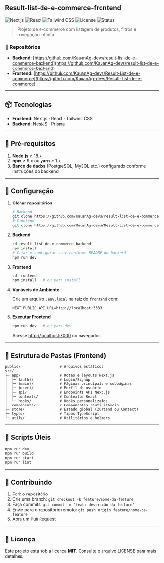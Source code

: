 ## Result-list-de-e-commerce-frontend

![Next.js](https://img.shields.io/badge/Next.js-13+-000?style=flat&logo=next.js)
![React](https://img.shields.io/badge/React-18+-61DAFB?style=flat&logo=react)
![Tailwind CSS](https://img.shields.io/badge/TailwindCSS-3.x-38B2AC?style=flat&logo=tailwindcss)
![License](https://img.shields.io/github/license/KauanAg-devs/Result-List-de-e-commerce-frontend)
![Status](https://img.shields.io/badge/status-em%20desenvolvimento-yellow)

> Projeto de e-commerce com listagem de produtos, filtros e navegação infinita.

### 🔗 Repositórios

* **Backend**: [https://github.com/KauanAg-devs/result-list-de-e-commerce-backend](https://github.com/KauanAg-devs/result-list-de-e-commerce-backend)
* **Frontend**: [https://github.com/KauanAg-devs/Result-List-de-e-commerce](https://github.com/KauanAg-devs/Result-List-de-e-commerce)

---

## 📦 Tecnologias

* **Frontend**: Next.js · React · Tailwind CSS
* **Backend**: NestJS · Prisma

---

## 🚀 Pré-requisitos

1. **Node.js** ≥ 18.x
2. **npm** ≥ 9.x ou **yarn** ≥ 1.x
3. **Banco de dados** (PostgreSQL, MySQL etc.) configurado conforme instruções do backend

---

## 🔧 Configuração

1. **Clonar repositórios**

   ```bash
   # Backend
   git clone https://github.com/KauanAg-devs/result-list-de-e-commerce-backend.git
   # Frontend
   git clone https://github.com/KauanAg-devs/Result-List-de-e-commerce.git
   ```

2. **Backend**

   ```bash
   cd result-list-de-e-commerce-backend
   npm install
   # Criar e configurar .env conforme README do backend
   npm run dev
   ```

3. **Frontend**

   ```bash
   cd frontend
   npm install   # ou yarn install
   ```

4. **Variáveis de Ambiente**

   Crie um arquivo `.env.local` na raiz do `frontend` com:

   ```env
   NEXT_PUBLIC_API_URL=http://localhost:3333
   ```

5. **Executar Frontend**

   ```bash
   npm run dev   # ou yarn dev
   ```

   Acesse [http://localhost:3000](http://localhost:3000) no navegador.

---

## 📁 Estrutura de Pastas (Frontend)

```
public/                  # Arquivos estáticos
src/
├─ app/                  # Rotas e layouts Next.js
│  ├─ (auth)/            # Login/Signup
│  ├─ (main)/            # Páginas principais e subpáginas
│  ├─ (user)/            # Perfil do usuário
│  ├─ api/               # Endpoints API Next.js
│  ├─ contexts/          # Contextos React
│  └─ hooks/             # Hooks personalizados
├─ components/           # Componentes reutilizáveis
├─ store/                # Estado global (Zustand ou Context)
├─ types/                # Tipos TypeScript
└─ utils/                # Utilitários e helpers
```

---

## 🧪 Scripts Úteis

```bash
npm run dev      
npm run build    
npm run start     
npm run lint     
```

---

## 🤝 Contribuindo

1. Fork o repositório
2. Crie uma branch: `git checkout -b feature/nome-da-feature`
3. Faça commits: `git commit -m 'feat: descrição da feature'`
4. Envie para o repositório remoto: `git push origin feature/nome-da-feature`
5. Abra um Pull Request

---

## 📄 Licença

Este projeto está sob a licença **MIT**. Consulte o arquivo [LICENSE](./LICENSE) para mais detalhes.
